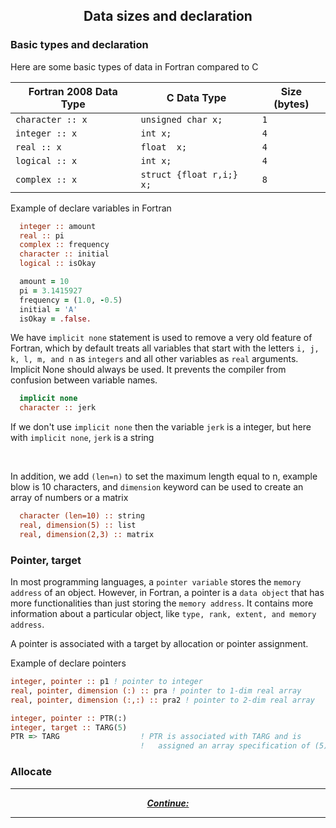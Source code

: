 ## <p align="center"> Data sizes and declaration </p>

### Basic types and declaration
Here are some basic types of data in Fortran compared to C
<br/>

| Fortran 2008 Data Type | C Data Type | Size (bytes) |
|-------------------|-------------|------|
| ```character :: x``` | ```unsigned char x;``` | ```1``` |
| ```integer :: x``` | ```int x;``` | ```4``` |
| ```real :: x``` | ```float  x;``` | ```4``` |
| ```logical :: x``` | ```int x;``` | ```4``` |
| ```complex :: x``` | ```struct {float r,i;} x;``` | ```8``` |

Example of declare variables in Fortran

```fortran
  integer :: amount
  real :: pi
  complex :: frequency
  character :: initial
  logical :: isOkay

  amount = 10
  pi = 3.1415927
  frequency = (1.0, -0.5)
  initial = 'A'
  isOkay = .false.
```

We have `implicit none` statement is used to remove a very old feature of Fortran, which by default treats all variables that start with the letters `i, j, k, l, m, and n` as `integers` and all other variables as `real` arguments. Implicit None should always be used. It prevents the compiler from confusion between variable names.

```fortran
  implicit none
  character :: jerk
```
If we don't use `implicit none` then the variable `jerk` is a integer, but here with `implicit none`, `jerk` is a string

<br/>

In addition, we add `(len=n)` to set the maximum length equal to n, example blow is 10 characters, and `dimension` keyword can be used to create an array of numbers or a matrix

```fortran
  character (len=10) :: string
  real, dimension(5) :: list
  real, dimension(2,3) :: matrix 
```

### Pointer, target

In most programming languages, a `pointer variable` stores the `memory address` of an object. However, in Fortran, a pointer is a `data object` that has more functionalities than just storing the `memory address`. It contains more information about a particular object, like `type, rank, extent, and memory address`.

A pointer is associated with a target by allocation or pointer assignment.

Example of declare pointers

```fortran
integer, pointer :: p1 ! pointer to integer  
real, pointer, dimension (:) :: pra ! pointer to 1-dim real array  
real, pointer, dimension (:,:) :: pra2 ! pointer to 2-dim real array
```

```fortran
integer, pointer :: PTR(:)
integer, target :: TARG(5)
PTR => TARG                  ! PTR is associated with TARG and is
                             !   assigned an array specification of (5)
```

### Allocate

---

<p align="center">
  <em>
    <b>
      <a href="/tutorial/.md">
        Continue: 
      </a>
    </b>
  </em>
</p>

---
